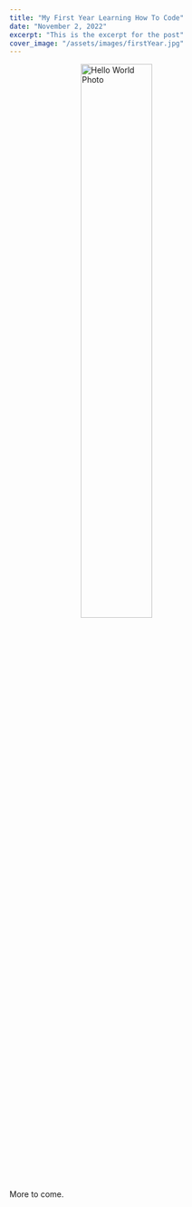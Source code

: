 ```yaml
---
title: "My First Year Learning How To Code"
date: "November 2, 2022"
excerpt: "This is the excerpt for the post"
cover_image: "/assets/images/firstYear.jpg"
---
```


<img src="https://images.unsplash.com/photo-1644792863360-40fa85ea52e7?ixlib=rb-4.0.3&ixid=MnwxMjA3fDB8MHxwaG90by1wYWdlfHx8fGVufDB8fHx8&auto=format&fit=crop&w=1740&q=80" alt="Hello World Photo" style="width:50%; display: block; margin-left: auto; margin-right: auto;"/>
<br>
<p> More to come. </p>
